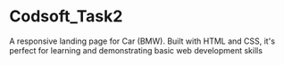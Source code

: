 # Codsoft_Task2
A responsive landing page for Car (BMW). Built with HTML and CSS, it's perfect for learning and  demonstrating basic web development skills

